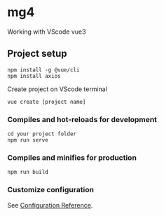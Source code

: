 # mg4
Working with VScode vue3
## Project setup
```
npm install -g @vue/cli
npm install axios
```
Create project on VScode terminal
```
vue create [project name]
```
### Compiles and hot-reloads for development
```
cd your project folder
npm run serve
```

### Compiles and minifies for production
```
npm run build
```


### Customize configuration
See [Configuration Reference](https://cli.vuejs.org/config/).
